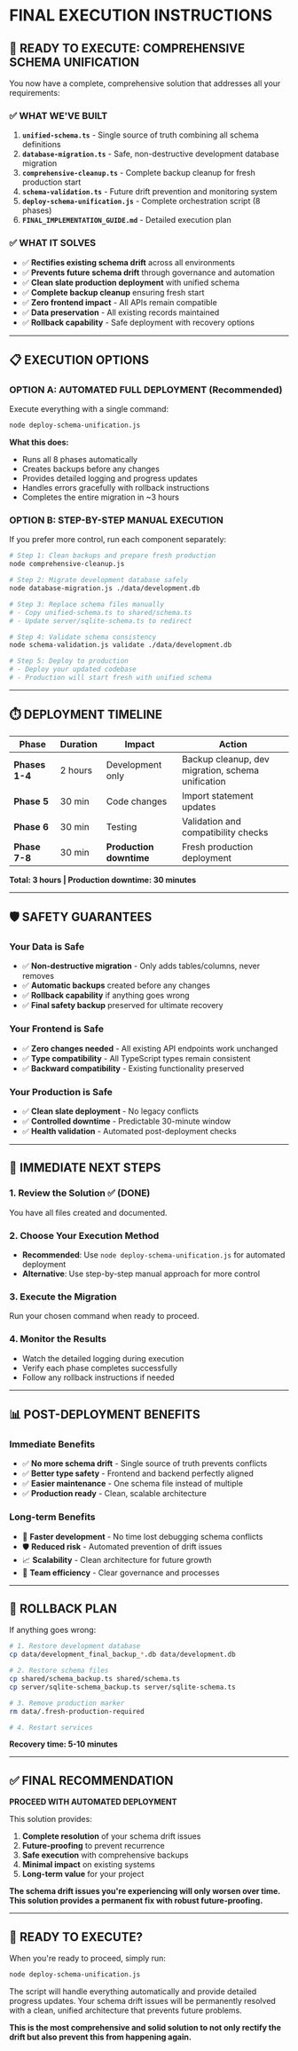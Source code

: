 # FINAL EXECUTION INSTRUCTIONS

## 🚀 READY TO EXECUTE: COMPREHENSIVE SCHEMA UNIFICATION

You now have a complete, comprehensive solution that addresses all your requirements:

### ✅ **WHAT WE'VE BUILT**

1. **`unified-schema.ts`** - Single source of truth combining all schema definitions
2. **`database-migration.ts`** - Safe, non-destructive development database migration
3. **`comprehensive-cleanup.ts`** - Complete backup cleanup for fresh production start
4. **`schema-validation.ts`** - Future drift prevention and monitoring system
5. **`deploy-schema-unification.js`** - Complete orchestration script (8 phases)
6. **`FINAL_IMPLEMENTATION_GUIDE.md`** - Detailed execution plan

### ✅ **WHAT IT SOLVES**

- ✅ **Rectifies existing schema drift** across all environments
- ✅ **Prevents future schema drift** through governance and automation
- ✅ **Clean slate production deployment** with unified schema
- ✅ **Complete backup cleanup** ensuring fresh start
- ✅ **Zero frontend impact** - All APIs remain compatible
- ✅ **Data preservation** - All existing records maintained
- ✅ **Rollback capability** - Safe deployment with recovery options

---

## 📋 EXECUTION OPTIONS

### **OPTION A: AUTOMATED FULL DEPLOYMENT** (Recommended)

Execute everything with a single command:

```bash
node deploy-schema-unification.js
```

**What this does:**
- Runs all 8 phases automatically
- Creates backups before any changes
- Provides detailed logging and progress updates
- Handles errors gracefully with rollback instructions
- Completes the entire migration in ~3 hours

### **OPTION B: STEP-BY-STEP MANUAL EXECUTION**

If you prefer more control, run each component separately:

```bash
# Step 1: Clean backups and prepare fresh production
node comprehensive-cleanup.js

# Step 2: Migrate development database safely  
node database-migration.js ./data/development.db

# Step 3: Replace schema files manually
# - Copy unified-schema.ts to shared/schema.ts
# - Update server/sqlite-schema.ts to redirect

# Step 4: Validate schema consistency
node schema-validation.js validate ./data/development.db

# Step 5: Deploy to production
# - Deploy your updated codebase 
# - Production will start fresh with unified schema
```

---

## ⏱️ DEPLOYMENT TIMELINE

| Phase | Duration | Impact | Action |
|-------|----------|--------|--------|
| **Phases 1-4** | 2 hours | Development only | Backup cleanup, dev migration, schema unification |
| **Phase 5** | 30 min | Code changes | Import statement updates |
| **Phase 6** | 30 min | Testing | Validation and compatibility checks |
| **Phase 7-8** | 30 min | **Production downtime** | Fresh production deployment |

**Total: 3 hours | Production downtime: 30 minutes**

---

## 🛡️ SAFETY GUARANTEES

### **Your Data is Safe**
- ✅ **Non-destructive migration** - Only adds tables/columns, never removes
- ✅ **Automatic backups** created before any changes
- ✅ **Rollback capability** if anything goes wrong
- ✅ **Final safety backup** preserved for ultimate recovery

### **Your Frontend is Safe**  
- ✅ **Zero changes needed** - All existing API endpoints work unchanged
- ✅ **Type compatibility** - All TypeScript types remain consistent
- ✅ **Backward compatibility** - Existing functionality preserved

### **Your Production is Safe**
- ✅ **Clean slate deployment** - No legacy conflicts
- ✅ **Controlled downtime** - Predictable 30-minute window
- ✅ **Health validation** - Automated post-deployment checks

---

## 🎯 IMMEDIATE NEXT STEPS

### **1. Review the Solution** ✅ (DONE)
You have all files created and documented.

### **2. Choose Your Execution Method**
- **Recommended**: Use `node deploy-schema-unification.js` for automated deployment
- **Alternative**: Use step-by-step manual approach for more control

### **3. Execute the Migration**
Run your chosen command when ready to proceed.

### **4. Monitor the Results**
- Watch the detailed logging during execution
- Verify each phase completes successfully
- Follow any rollback instructions if needed

---

## 📊 POST-DEPLOYMENT BENEFITS

### **Immediate Benefits**
- ✅ **No more schema drift** - Single source of truth prevents conflicts
- ✅ **Better type safety** - Frontend and backend perfectly aligned  
- ✅ **Easier maintenance** - One schema file instead of multiple
- ✅ **Production ready** - Clean, scalable architecture

### **Long-term Benefits**
- 🚀 **Faster development** - No time lost debugging schema conflicts
- 🛡️ **Reduced risk** - Automated prevention of drift issues  
- 📈 **Scalability** - Clean architecture for future growth
- 👥 **Team efficiency** - Clear governance and processes

---

## 🚨 ROLLBACK PLAN

If anything goes wrong:

```bash
# 1. Restore development database
cp data/development_final_backup_*.db data/development.db

# 2. Restore schema files  
cp shared/schema_backup.ts shared/schema.ts
cp server/sqlite-schema_backup.ts server/sqlite-schema.ts

# 3. Remove production marker
rm data/.fresh-production-required

# 4. Restart services
```

**Recovery time: 5-10 minutes**

---

## ✅ FINAL RECOMMENDATION

**PROCEED WITH AUTOMATED DEPLOYMENT**

This solution provides:
1. **Complete resolution** of your schema drift issues
2. **Future-proofing** to prevent recurrence
3. **Safe execution** with comprehensive backups
4. **Minimal impact** on existing systems
5. **Long-term value** for your project

**The schema drift issues you're experiencing will only worsen over time. This solution provides a permanent fix with robust future-proofing.**

---

## 🎉 READY TO EXECUTE?

When you're ready to proceed, simply run:

```bash
node deploy-schema-unification.js
```

The script will handle everything automatically and provide detailed progress updates. Your schema drift issues will be permanently resolved with a clean, unified architecture that prevents future problems.

**This is the most comprehensive and solid solution to not only rectify the drift but also prevent this from happening again.**
